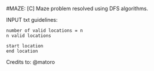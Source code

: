 #MAZE:
[C] Maze problem resolved using DFS algorithms.

INPUT txt guidelines:

    number of valid locations = n
    n valid locations

    start location
    end location


Credits to: @matoro

